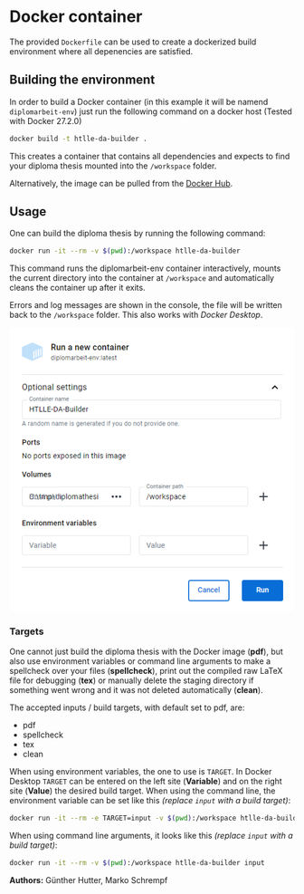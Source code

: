 # Docker container

The provided `Dockerfile` can be used to create a dockerized build environment where all depenencies are satisfied.

## Building the environment

In order to build a Docker container (in this example it will be namend `diplomarbeit-env`) just run the following command on a docker host (Tested with Docker 27.2.0)

```sh
docker build -t htlle-da-builder .
```

This creates a container that contains all dependencies and expects to find your diploma thesis mounted into the `/workspace` folder.

Alternatively, the image can be pulled from the [Docker Hub](https://hub.docker.com/r/bytebang/htlle-da-builder).

## Usage

One can build the diploma thesis by running the following command:

```sh
docker run -it --rm -v $(pwd):/workspace htlle-da-builder
```

This command runs the diplomarbeit-env container interactively, mounts the current directory into the container at `/workspace` and automatically cleans the container up after it exits.

Errors and log messages are shown in the console, the file will be written back to the `/workspace` folder.
This also works with *Docker Desktop*.

![Docker Dektop settings](img/docker-desktop.png)

### Targets

One cannot just build the diploma thesis with the Docker image (**pdf**), but also use environment variables or command line arguments to make a spellcheck over your files (**spellcheck**), print out the compiled raw LaTeX file for debugging (**tex**) or manually delete the staging directory if something went wrong and it was not deleted automatically (**clean**).

The accepted inputs / build targets, with default set to pdf, are:

- pdf
- spellcheck
- tex
- clean

When using environment variables, the one to use is `TARGET`. In Docker Desktop `TARGET` can be entered on the left site (**Variable**) and on the right site (**Value**) the desired build target. When using the command line, the environment variable can be set like this *(replace `input` with a build target)*:

```sh
docker run -it --rm -e TARGET=input -v $(pwd):/workspace htlle-da-builder
```

When using command line arguments, it looks like this *(replace `input` with a build target)*:

```sh
docker run -it --rm -v $(pwd):/workspace htlle-da-builder input
```

**Authors:** Günther Hutter, Marko Schrempf
